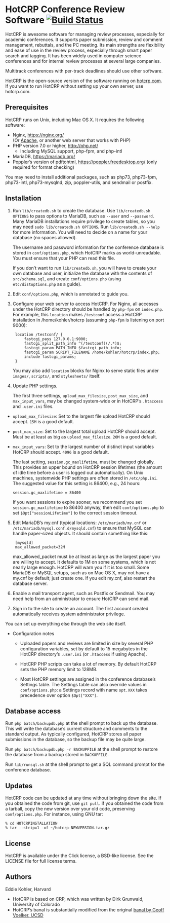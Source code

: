 HotCRP Conference Review Software [![Build Status](https://github.com/kohler/hotcrp/actions/workflows/tests.yml/badge.svg)](https://github.com/kohler/hotcrp/actions/workflows/tests.yml)
=================================

HotCRP is awesome software for managing review processes, especially for
academic conferences. It supports paper submission, review and comment
management, rebuttals, and the PC meeting. Its main strengths are flexibility
and ease of use in the review process, especially through smart paper search
and tagging. It has been widely used in computer science conferences and for
internal review processes at several large companies.

Multitrack conferences with per-track deadlines should use other software.

HotCRP is the open-source version of the software running on
[hotcrp.com](https://hotcrp.com). If you want to run HotCRP without setting
up your own server, use hotcrp.com.

Prerequisites
-------------

HotCRP runs on Unix, including Mac OS X. It requires the following
software:

* Nginx, https://nginx.org/ \
  (Or [Apache](https://httpd.apache.org), or another web server that works with PHP)
* PHP version 7.0 or higher, http://php.net/
  - Including MySQL support, php-fpm, and php-intl
* MariaDB, https://mariadb.org/
* Poppler’s version of pdftohtml, https://poppler.freedesktop.org/ (only
  required for format checking)

You may need to install additional packages, such as php73, php73-fpm,
php73-intl, php73-mysqlnd, zip, poppler-utils, and sendmail or postfix.

Installation
------------

1. Run `lib/createdb.sh` to create the database. Use
`lib/createdb.sh OPTIONS` to pass options to MariaDB, such as `--user`
and `--password`. Many MariaDB installations require privilege to create
tables, so you may need `sudo lib/createdb.sh OPTIONS`. Run
`lib/createdb.sh --help` for more information. You will need to
decide on a name for your database (no spaces allowed).

    The username and password information for the conference database is
stored in `conf/options.php`, which HotCRP marks as world-unreadable. You must
ensure that your PHP can read this file.

    If you don’t want to run `lib/createdb.sh`, you will have to create your
own database and user, initialize the database with the contents of
`src/schema.sql`, and create `conf/options.php` (using `etc/distoptions.php`
as a guide).

2. Edit `conf/options.php`, which is annotated to guide you.

3. Configure your web server to access HotCRP. For Nginx, all accesses under
the HotCRP directory should be handled by `php-fpm` on `index.php`. For
example, this `location` makes `/testconf` access a HotCRP installation
in /home/kohler/hotcrp (assuming `php-fpm` is listening on port 9000):

        location /testconf/ {
            fastcgi_pass 127.0.0.1:9000;
            fastcgi_split_path_info ^(/testconf)(/.*)$;
            fastcgi_param PATH_INFO $fastcgi_path_info;
            fastcgi_param SCRIPT_FILENAME /home/kohler/hotcrp/index.php;
            include fastcgi_params;
        }

    You may also add `location` blocks for Nginx to serve static files under
`images/`, `scripts/`, and `stylesheets/` itself.

4. Update PHP settings.

    The first three settings, `upload_max_filesize`, `post_max_size`, and
`max_input_vars`, may be changed system-wide or in HotCRP’s `.htaccess` and
`.user.ini` files.

  * `upload_max_filesize`: Set to the largest file upload HotCRP should accept.
    `15M` is a good default.

  * `post_max_size`: Set to the largest total upload HotCRP should accept. Must
    be at least as big as `upload_max_filesize`. `20M` is a good default.

  * `max_input_vars`: Set to the largest number of distinct input variables
    HotCRP should accept. `4096` is a good default.

    The last setting, `session.gc_maxlifetime`, must be changed globally. This
provides an upper bound on HotCRP session lifetimes (the amount of idle time
before a user is logged out automatically). On Unix machines, systemwide PHP
settings are often stored in `/etc/php.ini`. The suggested value for this
setting is 86400, e.g., 24 hours:

        session.gc_maxlifetime = 86400

    If you want sessions to expire sooner, we recommend you set
`session.gc_maxlifetime` to 86400 anyway, then edit `conf/options.php`
to set `$Opt["sessionLifetime"]` to the correct session timeout.

5. Edit MariaDB’s my.cnf (typical locations: `/etc/mariadb/my.cnf` or
`/etc/mariadb/mysql.conf.d/mysqld.cnf`) to ensure that MySQL can handle
paper-sized objects.  It should contain something like this:

        [mysqld]
        max_allowed_packet=32M

    max_allowed_packet must be at least as large as the largest paper you are
willing to accept. It defaults to 1M on some systems, which is not nearly
large enough. HotCRP will warn you if it is too small. Some MariaDB or MySQL
setups, such as on Mac OS X, may not have a my.cnf by default; just create
one. If you edit my.cnf, also restart the database server.

6. Enable a mail transport agent, such as Postfix or Sendmail. You may need
help from an administrator to ensure HotCRP can send mail.

7. Sign in to the site to create an account. The first account created
automatically receives system administrator privilege.

You can set up everything else through the web site itself.

* Configuration notes

  - Uploaded papers and reviews are limited in size by several PHP
    configuration variables, set by default to 15 megabytes in the HotCRP
    directory’s `.user.ini` (or `.htaccess` if using Apache).

  - HotCRP PHP scripts can take a lot of memory. By default HotCRP sets the
    PHP memory limit to 128MB.

  - Most HotCRP settings are assigned in the conference database’s
    Settings table. The Settings table can also override values in
    `conf/options.php`: a Settings record with name `opt.XXX` takes
    precedence over option `$Opt["XXX"]`.

Database access
---------------

Run `php batch/backupdb.php` at the shell prompt to back up the database.
This will write the database’s current structure and comments to the
standard output. As typically configured, HotCRP stores all paper
submissions in the database, so the backup file may be quite large.

Run `php batch/backupdb.php -r BACKUPFILE` at the shell prompt to restore the
database from a backup stored in `BACKUPFILE`.

Run `lib/runsql.sh` at the shell prompt to get a SQL command prompt for the
conference database.

Updates
-------

HotCRP code can be updated at any time without bringing down the site.
If you obtained the code from git, use `git pull`. if you obtained
the code from a tarball, copy the new version over your old code,
preserving `conf/options.php`. For instance, using GNU tar:

    % cd HOTCRPINSTALLATION
    % tar --strip=1 -xf ~/hotcrp-NEWVERSION.tar.gz

License
-------

HotCRP is available under the Click license, a BSD-like license. See the
LICENSE file for full license terms.

Authors
-------

Eddie Kohler, Harvard

* HotCRP is based on CRP, which was written by Dirk Grunwald,
  University of Colorado
* HotCRP’s banal is substantially modified from the original
  [banal by Geoff Voelker, UCSD](http://www.sysnet.ucsd.edu/sigops/banal/)
